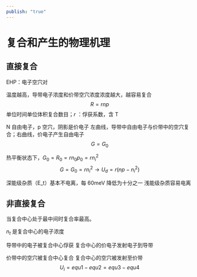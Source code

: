 ```yaml
---
publish: "true"
---
```

# 复合和产生的物理机理
## 直接复合

EHP：电子空穴对

温度越高，导带电子浓度和价带空穴浓度浓度越大，越容易复合
$$
R=rnp
$$
单位时间单位体积复合数目；$r$ ：俘获系数，含 T

N 自由电子，p 空穴，阴影是价电子
左曲线，导带中自由电子与价带中的空穴复合；右曲线，价电子产生自由电子
$$
G=G_0
$$

热平衡状态下，$G_0=R_0=rn_0p_0=rn_i^2$ 
$$
G=G_0=rn_i^2 \to U_d=r(np-n_i^2)
$$

深能级杂质（E_t）基本不电离，每 60meV 降低为十分之一
浅能级杂质容易电离

## 非直接复合

当复合中心处于最中间时复合率最高。

$n_t$ 是复合中心的电子浓度

导带中的电子被复合中心俘获
复合中心的价电子发射电子到导带

价带中的空穴被复合中心复合
复合中心的空穴被发射至价带
$$
U_i=equ1-equ2=equ3-equ4
$$
